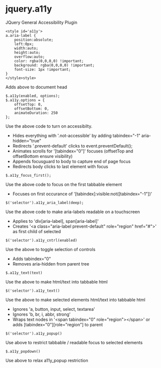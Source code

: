 jquery.a11y
============


JQuery General Accessibility Plugin  


```
<style id='a11y'>
a.aria-label {
	position:absolute;
	left:0px;
	width:auto;
	height:auto;
	overflow:auto;
	color: rgba(0,0,0,0) !important;
	background: rgba(0,0,0,0) !important;
	font-size: 1px !important;
}
</style>style>

```
Adds above to document head  
  
  
```
$.a11y(enabled, options);
$.a11y.options = {
	offsetTop: 0,
	offsetBottom: 0,
	animateDuration: 250
};
```
Use the above code to turn on accessibilty.  
* Hides everything with '.not-accessible' by adding tabindex="-1" aria-hidden="true"  
* Redirects '.prevent-default' clicks to event.preventDefault();  
* Animates scrolls for '[tabindex="0"]' focuses (offsetTop and offsetBottom ensure visibility)  
* Appends focusguard to body to capture end of page focus  
* Redirects body clicks to last element with focus  
  
  

```
$.a11y_focus_first();
```
Use the above code to focus on the first tabbable element   
* Focuses on first occurance of '[tabindex]:visible:not([tabindex="-1"])'  
  
  

```
$('selector').a11y_aria_label(deep);
```
Use the above code to make aria-labels readable on a touchscreen  
* Applies to 'div[aria-label], span[aria-label]'  
* Creates '&lt;a class="aria-label prevent-default" role="region" href="#"&gt;' as first child of selected  
  
  

```
$('selector').a11y_cntrl(enabled)
```
Use the above to toggle selection of controls  
* Adds tabindex="0"  
* Removes aria-hidden from parent tree   
  
  
```
$.a11y_text(text)
```
Use the above to make html/text into tabbable html  
  
    
```
$('selector').a11y_text()
```
Use the above to make selected elements html/text into tabbable html  
* Ignores 'a, button, input, select, textarea'  
* Ignores 'b, br, i, abbr, strong'  
* Wraps text nodes in '&lt;span tabindex="0" role="region"&gt;&lt;/span&gt;' or adds [tabindex="0"][role="region"] to parent    
  

```
$('selector').a11y_popup()
```
Use above to restrict tabbable / readable focus to selected elements  
  
  
```
$.a11y_popdown()
```
Use above to relax a11y_popup restriction  
  
    

